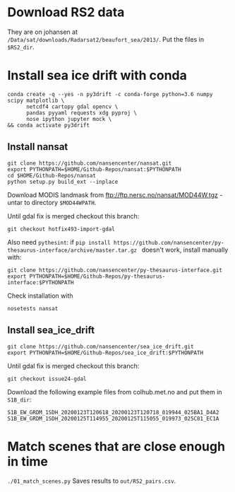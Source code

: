 # Download RS2 data
They are on johansen at `/Data/sat/downloads/Radarsat2/beaufort_sea/2013/`.
Put the files in `$RS2_dir`.

# Install sea ice drift with conda
```
conda create -q --yes -n py3drift -c conda-forge python=3.6 numpy scipy matplotlib \
      netcdf4 cartopy gdal opencv \
      pandas pyyaml requests xdg pyproj \
      nose ipython jupyter mock \
&& conda activate py3drift
```

## Install nansat
```
git clone https://github.com/nansencenter/nansat.git
export PYTHONPATH=$HOME/Github-Repos/nansat:$PYTHONPATH
cd $HOME/Github-Repos/nansat
python setup.py build_ext --inplace
```
Download MODIS landmask from ftp://ftp.nersc.no/nansat/MOD44W.tgz - untar to directory `$MOD44WPATH`.

Until gdal fix is merged checkout this branch:
```
git checkout hotfix493-import-gdal
```
Also need `pythesint`: if `pip install https://github.com/nansencenter/py-thesaurus-interface/archive/master.tar.gz
` doesn't work, install manually with:
```
git clone https://github.com/nansencenter/py-thesaurus-interface.git
export PYTHONPATH=$HOME/Github-Repos/py-thesaurus-interface:$PYTHONPATH
```
Check installation with
```
nosetests nansat
```

## Install sea_ice_drift
```
git clone https://github.com/nansencenter/sea_ice_drift.git
export PYTHONPATH=$HOME/Github-Repos/sea_ice_drift:$PYTHONPATH
```
Until gdal fix is merged checkout this branch:
```
git checkout issue24-gdal
```
Download the following example files from colhub.met.no and put them in `S1B_dir`:
```
S1B_EW_GRDM_1SDH_20200123T120618_20200123T120718_019944_025BA1_D4A2
S1B_EW_GRDM_1SDH_20200125T114955_20200125T115055_019973_025C81_EC1A
```

# Match scenes that are close enough in time
`./01_match_scenes.py`
Saves results to `out/RS2_pairs.csv`.
